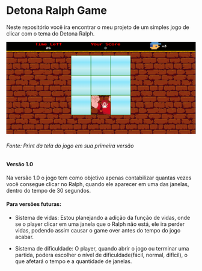 # Detona Ralph Game

Neste repositório você ira encontrar o meu projeto de um simples jogo de clicar com o tema do Detona Ralph.

![alt text](<game image.png>)
###### Fonte: Print da tela do jogo em sua primeira versão

#### Versão 1.0

Na versão 1.0 o jogo tem como objetivo apenas contabilizar quantas vezes você consegue clicar no Ralph, quando ele aparecer em uma das janelas, dentro do tempo de 30 segundos.

#### Para versões futuras: 
+ Sistema de vidas: Estou planejando a adição da função de vidas, onde se o player clicar em uma janela que o Ralph não está, ele ira perder vidas, podendo assim causar o game over antes do tempo do jogo acabar.

+ Sistema de dificuldade: O player, quando abrir o jogo ou terminar uma partida, podera escolher o nível de dificuldade(fácil, normal, difícil), o que afetará o tempo e a quantidade de janelas.


